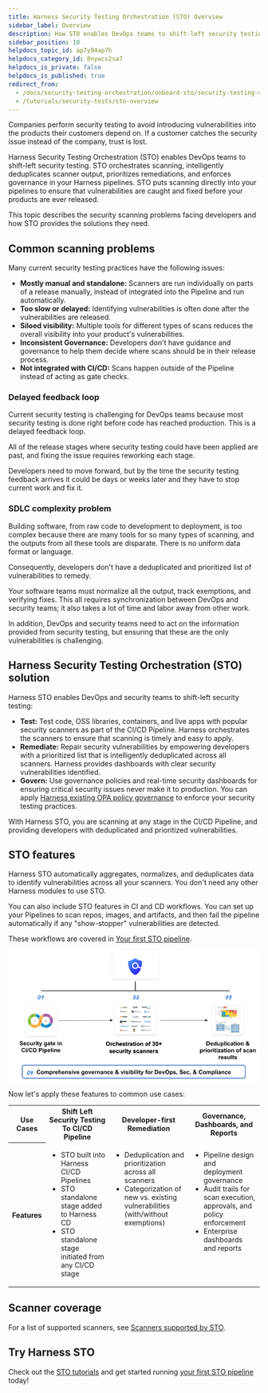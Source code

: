 ```yaml
---
title: Harness Security Testing Orchestration (STO) Overview
sidebar_label: Overview
description: How STO enables DevOps teams to shift-left security testing.
sidebar_position: 10
helpdocs_topic_id: ap7y94ap7h
helpdocs_category_id: 8nywcs2sa7
helpdocs_is_private: false
helpdocs_is_published: true
redirect_from:
  - /docs/security-testing-orchestration/onboard-sto/security-testing-orchestration-basics
  - /tutorials/security-tests/sto-overview
---
```


Companies perform security testing to avoid introducing vulnerabilities into the products their customers depend on. If a customer catches the security issue instead of the company, trust is lost.

Harness Security Testing Orchestration (STO) enables DevOps teams to shift-left security testing. STO orchestrates scanning, intelligently deduplicates scanner output, prioritizes remediations, and enforces governance in your Harness pipelines. STO puts scanning directly into your pipelines to ensure that vulnerabilities are caught and fixed before your products are ever released.

This topic describes the security scanning problems facing developers and how STO provides the solutions they need.

## Common scanning problems

Many current security testing practices have the following issues:

* **Mostly manual and standalone:** Scanners are run individually on parts of a release manually, instead of integrated into the Pipeline and run automatically.
* **Too slow or delayed:** Identifying vulnerabilities is often done after the vulnerabilities are released.
* **Siloed visibility:** Multiple tools for different types of scans reduces the overall visibility into your product's vulnerabilities.
* **Inconsistent Governance:** Developers don't have guidance and governance to help them decide where scans should be in their release process.
* **Not integrated with CI/CD:** Scans happen outside of the Pipeline instead of acting as gate checks.

### Delayed feedback loop

Current security testing is challenging for DevOps teams because most security testing is done right before code has reached production. This is a delayed feedback loop.

<!-- 
![](./static/security-testing-orchestration-basics-28.png)
-->

All of the release stages where security testing could have been applied are past, and fixing the issue requires reworking each stage.

Developers need to move forward, but by the time the security testing feedback arrives it could be days or weeks later and they have to stop current work and fix it.

### SDLC complexity problem

Building software, from raw code to development to deployment, is too complex because there are many tools for so many types of scanning, and the outputs from all these tools are disparate. There is no uniform data format or language.

<!-- 
![](./static/security-testing-orchestration-basics-29.png)
-->

Consequently, developers don't have a deduplicated and prioritized list of vulnerabilities to remedy.

Your software teams must normalize all the output, track exemptions, and verifying fixes. This all requires synchronization between DevOps and security teams; it also takes a lot of time and labor away from other work.

In addition, DevOps and security teams need to act on the information provided from security testing, but ensuring that these are the only vulnerabilities is challenging.

## Harness Security Testing Orchestration (STO) solution

Harness STO enables DevOps and security teams to shift-left security testing:

* **Test:** Test code, OSS libraries, containers, and live apps with popular security scanners as part of the CI/CD Pipeline. Harness orchestrates the scanners to ensure that scanning is timely and easy to apply.
* **Remediate:** Repair security vulnerabilities by empowering developers with a prioritized list that is intelligently deduplicated across all scanners. Harness provides dashboards with clear security vulnerabilities identified.
* **Govern:** Use governance policies and real-time security dashboards for ensuring critical security issues never make it to production. You can apply [Harness existing OPA policy governance](/docs/platform/governance/policy-as-code/harness-governance-overview) to enforce your security testing practices.

With Harness STO, you are scanning at any stage in the CI/CD Pipeline, and providing developers with deduplicated and prioritized vulnerabilities.

<!--
![](./static/security-testing-orchestration-basics-30.png)
-->

<!--
### Quick Summary

The following 1min video provides a quick summary of STO:


-->

## STO features

Harness STO automatically aggregates, normalizes, and deduplicates data to identify vulnerabilities across all your scanners. You don't need any other Harness modules to use STO. 

You can also include STO features in CI and CD workflows. You can set up your Pipelines to scan repos, images, and artifacts, and then fail the pipeline automatically if any "show-stopper" vulnerabilities are detected.

These workflows are covered in [Your first STO pipeline](/docs/security-testing-orchestration/set-up-scans/your-first-sto-pipeline).

![](./static/security-testing-orchestration-basics-31.png)

Now let's apply these features to common use cases:

<table>
    <tr>
        <th>Use Cases</th>
        <th>Shift Left Security Testing To CI/CD Pipeline</th>
        <th>Developer-first Remediation</th>
        <th>Governance, Dashboards, and Reports</th>
    </tr>
    <tr>
        <th>Features</th>
        <td  valign="top">
            <ul>
              <li>STO built into Harness CI/CD Pipelines</li>
              <li>STO standalone stage added to Harness CD</li>
              <li>STO standalone stage initiated from any CI/CD stage</li>
            </ul>
        </td>
        <td valign="top">
            <ul>
              <li>Deduplication and prioritization across all scanners</li>
              <li>Categorization of new vs. existing vulnerabilities (with/without exemptions)</li>
            </ul>
        </td>
        <td  valign="top">
            <ul>
              <li>Pipeline design and deployment governance</li>
              <li>Audit trails for scan execution, approvals, and policy enforcement</li>
              <li>Enterprise dashboards and reports</li>
            </ul>
        </td>
    </tr>
</table>

## Scanner coverage

For a list of supported scanners, see [Scanners supported by STO](/docs/security-testing-orchestration/sto-techref-category/security-step-settings-reference#scanners-supported-by-sto). 


## Try Harness STO

Check out the [STO tutorials](/docs/security-testing-orchestration/get-started/tutorials) and get started running [your first STO pipeline](/docs/security-testing-orchestration/set-up-scans/your-first-sto-pipeline) today!
